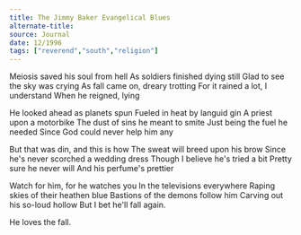 ```yaml
---
title: The Jimmy Baker Evangelical Blues
alternate-title:
source: Journal
date: 12/1996
tags: ["reverend","south","religion"]
---
```

Meiosis saved his soul from hell
As soldiers finished dying still
Glad to see the sky was crying
As fall came on, dreary trotting
For it rained a lot, I understand
When he reigned, lying

He looked ahead as planets spun
Fueled in heat by languid gin
A priest upon a motorbike
The dust of sins he meant to smite
Just being the fuel he needed
Since God could never help him any

But that was din, and this is how
The sweat will breed upon his brow
Since he's never scorched a wedding dress
Though I believe he's tried a bit
Pretty sure he never will
And his perfume's prettier

Watch for him, for he watches you
In the televisions everywhere
Raping skies of their heathen blue
Bastions of the demons follow him
Carving out his so-loud hollow
But I bet he'll fall again.

He loves the fall.